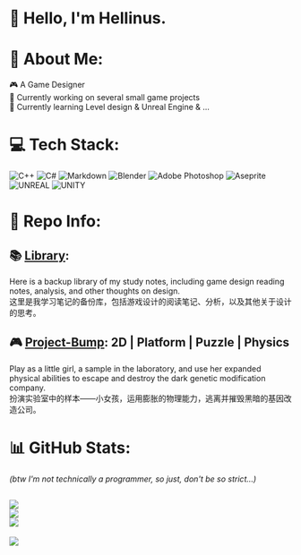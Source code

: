 # 👋 Hello, I'm Hellinus.
# 💫 About Me:
🎮 A Game Designer<br>
🔭 Currently working on several small game projects<br>
🌱 Currently learning Level design & Unreal Engine & ...<br>

# 💻 Tech Stack:
![C++](https://img.shields.io/badge/c++-%2300599C.svg?style=for-the-badge&logo=c%2B%2B&logoColor=white) ![C#](https://img.shields.io/badge/c%23-%23239120.svg?style=for-the-badge&logo=c-sharp&logoColor=white) ![Markdown](https://img.shields.io/badge/markdown-%23000000.svg?style=for-the-badge&logo=markdown&logoColor=white) ![Blender](https://img.shields.io/badge/blender-%23F5792A.svg?style=for-the-badge&logo=blender&logoColor=white) ![Adobe Photoshop](https://img.shields.io/badge/adobephotoshop-%2331A8FF.svg?style=for-the-badge&logo=adobephotoshop&logoColor=white) ![Aseprite](https://img.shields.io/badge/Aseprite-FFFFFF?style=for-the-badge&logo=Aseprite&logoColor=#7D929E) ![UNREAL](https://img.shields.io/badge/unreal-%2320232a.svg?style=for-the-badge&logo=unreal-engine&logoColor=white) ![UNITY](https://img.shields.io/badge/Unity-%2320232a.svg?style=for-the-badge&logo=unity&logoColor=white)

# 📜 Repo Info:
## 📚 [Library](https://github.com/Hellinus/Library):
Here is a backup library of my study notes, including game design reading notes, analysis, and other thoughts on design.<br>
这里是我学习笔记的备份库，包括游戏设计的阅读笔记、分析，以及其他关于设计的思考。<br>

## 🎮 [Project-Bump](https://github.com/Hellinus/Project-Bump): 2D | Platform | Puzzle | Physics
Play as a little girl, a sample in the laboratory, and use her expanded physical abilities to escape and destroy the dark genetic modification company.<br>
扮演实验室中的样本——小女孩，运用膨胀的物理能力，逃离并摧毁黑暗的基因改造公司。<br>

# 📊 GitHub Stats:
*(btw I'm not technically a programmer, so just, don't be so strict...)*

![](https://github-readme-stats.vercel.app/api?username=Hellinus&theme=default&hide_border=false&include_all_commits=false&count_private=false)<br/>
![](https://github-readme-streak-stats.herokuapp.com/?user=Hellinus&theme=default&hide_border=false)<br/>
![](https://github-readme-stats.vercel.app/api/top-langs/?username=Hellinus&theme=default&hide_border=false&include_all_commits=false&count_private=false&layout=compact)
---
[![](https://visitcount.itsvg.in/api?id=Hellinus&icon=7&color=10)](https://visitcount.itsvg.in)
